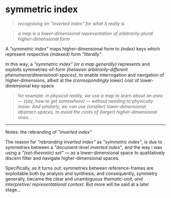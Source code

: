 # symmetric index
> *recognising an "inverted index" for what it really is*

  > *a map is a lower-dimensional representation of arbitrarily-plural higher-dimensional form*
  
A *"symmetric index"* maps higher-dimensional form to *(index)* keys which represent respective *(indexed)* form *"literally"*.

In this way, a *"symmetric index"* *(or a map generally)* represents and exploits symmetries-of-form *(between arbitrarily-different phenomena/dimensional-spaces)*, to enable interrogation and navigation of higher-dimensions, albeit at the *(correspondingly lower)* cost of lower-dimensional key-space
  
> for example: *in physical reality, we use a map to learn about an area — (say, how to get somewhere) — without needing to physically move. And similarly, we can use (smaller) lower-dimensional abstract-spaces, to avoid the costs of (larger) higher-dimensional ones...*

---
Notes: the rebranding of *"inverted index"* 

The reason for *"rebranding inverted index"* as *"symmetric index"*, is due to symmetries between a *"document-level inverted index"*, and the way i was using a *"(set-theoretic) set"* — as a lower-dimensional space to qualitatively discern filter and navigate higher-dimensional spaces.

Specifically, as it turns out: symmetries between reference-frames are exploitable both by 
analysis and synthesis; and consequently, symmetry generally, became the clear and unambiguous *thematic-unit, and interpretive/ representational context*. But more will be said 
at a later stage...

